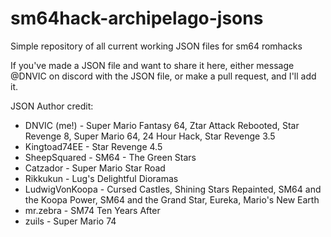 # sm64hack-archipelago-jsons
Simple repository of all current working JSON files for sm64 romhacks

If you've made a JSON file and want to share it here, either message @DNVIC on discord with the JSON file, or make a pull request, and I'll add it.

JSON Author credit:
* DNVIC (me!) - Super Mario Fantasy 64, Ztar Attack Rebooted, Star Revenge 8, Super Mario 64, 24 Hour Hack, Star Revenge 3.5
* Kingtoad74EE - Star Revenge 4.5
* SheepSquared - SM64 - The Green Stars
* Catzador - Super Mario Star Road
* Rikkukun - Lug's Delightful Dioramas
* LudwigVonKoopa - Cursed Castles, Shining Stars Repainted, SM64 and the Koopa Power, SM64 and the Grand Star, Eureka, Mario's New Earth
* mr.zebra - SM74 Ten Years After
* zuils - Super Mario 74
